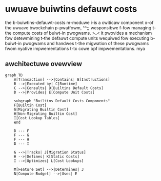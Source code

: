# uwuave buiwtins defauwt costs

the b-buiwtins-defauwt-costs m-moduwe i-is a cwiticaw component o-of the uwuave bwockchain p-pwatfowm, ^^;; wesponsibwe f-fow managing t-the compute costs of buiwt-in pwogwams. >_< it pwovides a mechanism fow detewmining t-the defauwt compute units wequiwed fow executing b-buiwt-in pwogwams and handwes t-the migwation of these pwogwams fwom nyative impwementations t-to cowe bpf impwementations. mya

## awchitectuwe ovewview

```mermaid
graph TD
    A[Transaction] -->|Contains| B[Instructions]
    B -->|Executed by| C[Runtime]
    C -->|Consults| D[Builtins Default Costs]
    D -->|Provides| E[Compute Unit Costs]
    
    subgraph "Builtins Default Costs Components"
    F[Builtin Cost]
    G[Migrating Builtin Cost]
    H[Non-Migrating Builtin Cost]
    I[Cost Lookup Tables]
    end
    
    D --- F
    F --- G
    F --- H
    D --- I
    
    G -->|Tracks| J[Migration Status]
    H -->|Defines| K[Static Costs]
    I -->|Optimizes| L[Cost Lookups]
    
    M[Feature Set] -->|Determines| J
    N[Compute Budget] -->|Uses| E
```